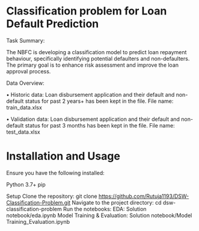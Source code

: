# Classification problem for Loan Default Prediction
Task Summary: 

The NBFC is developing a classification model to predict loan repayment behaviour, 
specifically identifying potential defaulters and non-defaulters. The primary goal is to 
enhance risk assessment and improve the loan approval process. 

Data Overview: 

• Historic data: Loan disbursement application and their default and non-default 
status for past 2 years+ has been kept in the file. File name: train_data.xlsx 

• Validation data: Loan disbursement application and their default and non-default 
status for past 3 months has been kept in the file. File name: test_data.xlsx 

# Installation and Usage
Ensure you have the following installed:

Python 3.7+
pip

Setup
Clone the repository:
git clone https://github.com/Rutuja1193/DSW-Classification-Problem.git
Navigate to the project directory:
cd dsw-classification-problem
Run the notebooks:
EDA: Solution notebook/eda.ipynb
Model Training & Evaluation: Solution notebook/Model Training_Evaluation.ipynb
